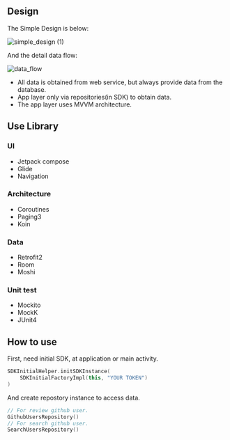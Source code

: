 ## Design

The Simple Design is below:

![simple_design (1)](https://github.com/shiho198611/AuthmeAppTesting/assets/5583958/d9883dea-dafb-4710-afb0-a7724817db12)

And the detail data flow:

![data_flow](https://github.com/shiho198611/AuthmeAppTesting/assets/5583958/9387b745-b872-486e-b45c-1ae6d3b64d4b)


- All data is obtained from web service, but always provide data from the database.
- App layer only via repositories(in SDK) to obtain data.
- The app layer uses MVVM architecture.

## Use Library

### UI
- Jetpack compose
- Glide
- Navigation

### Architecture
- Coroutines
- Paging3
- Koin

### Data
- Retrofit2
- Room
- Moshi

### Unit test
- Mockito
- MockK
- JUnit4

## How to use

First, need initial SDK, at application or main activity.
```kotlin
SDKInitialHelper.initSDKInstance(
    SDKInitialFactoryImpl(this, "YOUR TOKEN")
)
```

And create repostory instance to access data.
```kotlin
// For review github user.
GithubUsersRepository()
// For search github user.
SearchUsersRepository()
```
